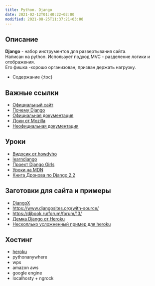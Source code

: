 ```yaml
---
title: Python. Django
date: 2021-02-12T01:40:22+02:00
modified: 2021-08-25T11:37:21+03:00
---
```


## Описание
**Django** - набор инструментов для развертывания сайта.  
Написан на python. Использует подход MVC - разделение логики и отображения.  
Его фишка -хорошо организован, призван держать нагрузку.
* Содержание
{:toc}

## Важные ссылки
* [Официальный сайт](https://www.djangoproject.com/)
* [Почему Django](https://ru.hexlet.io/blog/posts/pochemu-django-luchshiy-freymvork-dlya-razrabotki-saytov)
* [Официальная документация](https://docs.djangoproject.com/en/2.2/)
* [Доки от Mozilla](https://developer.mozilla.org/ru/docs/Learn/Server-side/Django)
* [Неофициальная документация](https://djbook.ru/rel3.0/index.html)


## Уроки
* [Видосик от howdyho](https://www.youtube.com/watch?v=w4nrT7emiVc)
* [learndjango](https://learndjango.com/)
* [Проект Django Girls](https://tutorial.djangogirls.org/ru/)
* [Уроки на MDN](https://developer.mozilla.org/ru/docs/Learn/Server-side/Django)
* [Книга Дронова по Django 2.2](https://rutracker.org/forum/viewtopic.php?t=5966162)

## Заготовки для сайта и примеры
* [DjangoX](https://github.com/wsvincent/djangox)
* <https://www.djangosites.org/with-source/>
* <https://djbook.ru/forum/forum/13/>
* [Демка Django от Heroku](https://github.com/heroku/python-getting-started)
* [Несколлько усложненный пример для heroku](https://github.com/heroku/heroku-buildpack-python)

## Хостинг
* [heroku](https://www.heroku.com/)
* pythonanywhere
* wps
* amazon aws
* google engine
* localhosty + ngrock
